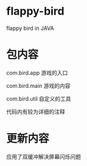 # flappy-bird
flappy bird in JAVA

# 包内容
com.bird.app    游戏的入口

com.bird.main   游戏的内容

com.bird.util   自定义的工具

代码内有较为详细的注释

# 更新内容
应用了双缓冲解决屏幕闪烁问题

